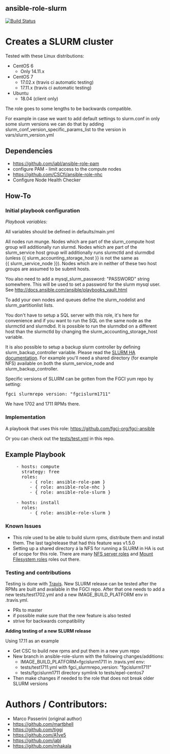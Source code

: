 ansible-role-slurm
------------------
[![Build Status](https://travis-ci.org/CSCfi/ansible-role-slurm.svg?branch=master)](https://travis-ci.org/CSCfi/ansible-role-slurm)

# Creates a SLURM cluster

Tested with these Linux distributions:
 - CentOS 6
   - Only 14.11.x
 - CentOS 7
   - 17.02.x (travis ci automatic testing)
   - 17.11.x (travis ci automatic testing)
 - Ubuntu
   - 18.04 (client only)

The role goes to some lengths to be backwards compatible.

For example in case we want to add default settings to slurm.conf in only some slurm versions we can do that by adding slurm_conf_version_specific_params_list to the version in vars/slurm\_version.yml

## Dependencies

 - https://github.com/jabl/ansible-role-pam
  - configure PAM - limit access to the compute nodes
 - https://github.com/CSCfi/ansible-role-nhc
  - Configure Node Health Checker

## How-To

### Initial playbook configuration

*Playbook variables:*

All variables should be defined in defaults/main.yml

All nodes run munge. Nodes which are part of the slurm\_compute host
group will additionally run slurmd. Nodes which are part of the
slurm\_service host group will additionally runs slurmctld and
slurmdbd (unless {{ slurm_accounting_storage_host }} is not the same as {{ slurm_service_node }}). Nodes which are in neither of these two host groups are 
assumed to be submit hosts.

You also need to add a mysql\_slurm_password: "PASSWORD" string
somewhere. This will be used to set a password for the slurm mysql
user. See http://docs.ansible.com/ansible/playbooks_vault.html

To add your own nodes and queues define the slurm_nodelist and slurm_partitionlist lists.

You don't have to setup a SQL server with this role, it's here for convenience and if you want to run the SQL on the same node as the slurmctld and slurmdbd.
It is possible to run the slurmdbd on a different host than the slurmctld by changing the slurm_accounting_storage_host variable.

It is also possible to setup a backup slurm controller by defining slurm_backup_controller variable. Please read the [SLURM HA documentation](https://slurm.schedmd.com/quickstart_admin.html#HA). For example you'll need a shared directory (for example NFS) available on both the slurm_service_node and slurm_backup_controller.

Specific versions of SLURM can be gotten from the FGCI yum repo by setting:
<pre>
fgci_slurmrepo_version: "fgcislurm1711"
</pre>

We have 1702 and 1711 RPMs there.

### Implementation

A playbook that uses this role: https://github.com/fgci-org/fgci-ansible

Or you can check out the [tests/test.yml](tests/test.yml) in this repo.

Example Playbook
----------------

<pre>
    - hosts: compute
      strategy: free
      roles:
         - { role: ansible-role-pam }
         - { role: ansible-role-nhc }
         - { role: ansible-role-slurm }

    - hosts: install
      roles:
         - { role: ansible-role-slurm }
</pre>

### Known Issues

 - This role used to be able to build slurm rpms, distribute them and install them. The last tag/release that had this feature was v1.5.0
 - Setting up a shared directory á la NFS for running a SLURM in HA is out of scope for this role. There are many [NFS server roles](https://github.com/CSCfi/ansible-role-nfs) and [Mount Filesystem roles](https://github.com/CSCfi/ansible-role-nfs_mount) roles out there.

### Testing and contributions

Testing is done with [Travis](.travis.yml). New SLURM release can be tested after the RPMs are built and available in the FGCI repo. After that one needs to add a new tests/test1702.yml and a new IMAGE_BUILD_PLATFORM env in .travis.yml.

 - PRs to master
 - if possible make sure that the new feature is also tested
 - strive for backwards compatibility

**Adding testing of a new SLURM release**

Using 17.11 as an example

 - Get CSC to build new rpms and put them in a new yum repo
 - New branch in ansible-role-slurm with the following changes/additions:
   - IMAGE_BUILD_PLATFORM=fgcislurm1711 in .travis.yml env:
   - tests/test1711.yml with fgci_slurmrepo_version: "fgcislurm1711"
   - tests/fgcislurm1711 directory symlink to tests/epel-centos7 
 - Then make changes if needed to the role that does not break older SLURM versions

# Authors / Contributors:

 - Marco Passerini (original author)
 - https://github.com/martbhell
 - https://github.com/tiggi
 - https://github.com/A1ve5
 - https://github.com/jabl
 - https://github.com/mhakala
